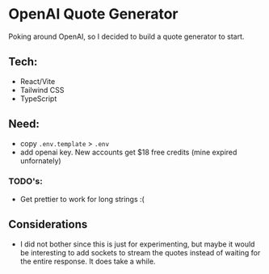 # OpenAI Quote Generator

Poking around OpenAI, so I decided to build a quote generator to start.

## Tech:
- React/Vite
- Tailwind CSS
- TypeScript

## Need:
- copy `.env.template` > `.env` 
- add openai key. New accounts get $18 free credits (mine expired unfornately)

### TODO's:
- Get prettier to work for long strings :(

## Considerations
- I did not bother since this is just for experimenting, but maybe it would be
interesting to add sockets to stream the quotes instead of waiting for the entire response. It does take a while.